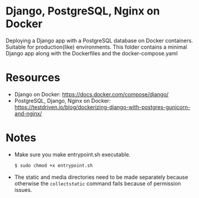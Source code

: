 # Django, PostgreSQL, Nginx on Docker
Deploying a Django app with a PostgreSQL database on Docker containers. Suitable for production(like) environments. This folder contains a minimal Django app along with the Dockerfiles and the docker-compose.yaml

# Resources

- Django on Docker: https://docs.docker.com/compose/django/
- PostgreSQL, Django, Nginx on Docker: https://testdriven.io/blog/dockerizing-django-with-postgres-gunicorn-and-nginx/

# Notes

- Make sure you make entrypoint.sh executable.

    ```bash
    $ sudo chmod +x entrypoint.sh
    ```
- The static and media directories need to be made separately because otherwise the `collectstatic` command fails because of permission issues. 


